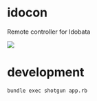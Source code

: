 # idocon
Remote controller for Idobata

[![](https://cloud.githubusercontent.com/assets/1041857/5788406/c590c1f6-9e76-11e4-97ba-56f7cc3f1f2f.png)](https://cloud.githubusercontent.com/assets/1041857/5788406/c590c1f6-9e76-11e4-97ba-56f7cc3f1f2f.png)

# development
```
bundle exec shotgun app.rb
```
